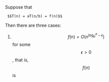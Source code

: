 Suppose that

```
 $$T(n) = aT(n/b) = f(n)$$
```

Then there are three cases:

1. $$f(n) = O(n^{\log_b^a-\epsilon})$$  for some $$\epsilon > 0$$, that is, $$f(n)$$ is 



